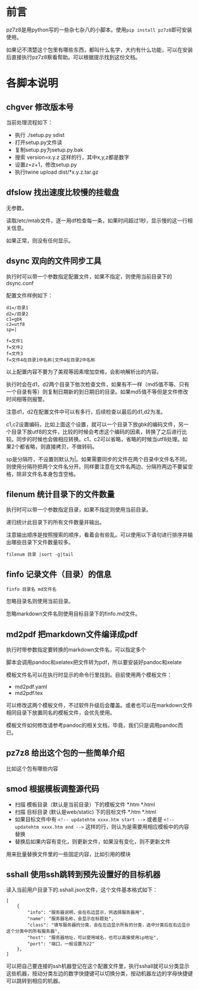 # 前言

pz7z8是用python写的一些杂七杂八的小脚本。使用`pip install pz7z8`即可安装使用。

如果记不清楚这个包里有哪些东西，都叫什么名字，大约有什么功能，可以在安装后直接执行pz7z8察看帮助。可以根据提示找到这份文档。

# 各脚本说明

## chgver 修改版本号

当前处理流程如下：

* 执行 ./setup.py sdist
* 打开setup.py文件读
* 复制setup.py为setup.py.bak
* 搜索 version=x.y.z 这样的行，其中x,y,z都是数字
* 设置z=z+1，修改setup.py
* 执行twine upload dist/*x.y.z.tar.gz

## dfslow 找出速度比较慢的挂载盘

无参数。

读取/etc/mtab文件，逐一用df检查每一条，如果时间超过1秒，显示慢的这一行相关信息。

如果正常，则没有任何显示。

## dsync 双向的文件同步工具

执行时可以带一个参数指定配置文件，如果不指定，则使用当前目录下的dsync.conf

配置文件样例如下：

```
d1=/目录1
d2=/目录2
c1=gbk
c2=utf8
sp=|

f=文件1
f=文件2
f=文件3
f=文件4在目录1中名称|文件4在目录2中名称
```

以上配置内容不要为了美观等因素增加空格，会影响解析出的内容。

执行时会在d1，d2两个目录下依次检查文件，如果有不一样（md5值不等、只有一个目录有等）则复制日期新的到日期旧的目录。如果md5值不等但是文件修改时间相等则报警。

注意d1，d2在配置文件中可以有多行，后续检查以最后的d1,d2为准。

c1,c2设置编码，比如上面这个设置，就可以一个目录下放gbk的编码文件，另一个目录下放utf8的文件，比较的时候会考虑这个编码的因素，转换了之后进行比较。同步的时候也会做相应转换。c1，c2可以省略，省略的时候当utf8处理。如果2个都省略，则直接拷贝，不做转码。

sp是分隔符，不设置则默认为|。如果需要同步的文件在两个目录中文件名不同，则使用分隔符把两个文件名分开。同样要注意在文件名两边、分隔符两边不要留空格，除非文件名本身包含空格。

## filenum 统计目录下的文件数量

执行时可以带一个参数指定目录，如果不指定则使用当前目录。

递归统计此目录下的所有文件数量并输出。

注意输出顺序是按照搜索的顺序，看着会有些乱。可以使用以下语句进行排序并输出哪些目录下文件数量较多。

`filenum 目录 |sort -g|tail`

## finfo 记录文件（目录）的信息

`finfo 目录名 md文件名`

忽略目录名则使用当前目录。

忽略markdown文件名则使用目标目录下的finfo.md文件。

## md2pdf 把markdown文件编译成pdf

执行时带参数指定要转换的markdown文件名，可以指定多个

脚本会调用pandoc和xelatex把文件转为pdf，所以要安装好pandoc和xelate

模板文件名可以在执行时显示的命令行里找到。目前使用两个模板文件：

* md2pdf.yaml
* md2pdf.tex

可以修改这两个模板文件，不过软件升级后会覆盖。或者也可以在markdown文件相同目录下放置同名的模板文件，会优先使用。

模板文件如何修改请参考pandoc的相关文档，毕竟，我们只是调用pandoc而已。

## pz7z8 给出这个包的一些简单介绍

比如这个包有哪些内容

## smod 根据模板调整源代码

* 扫描 模板目录（默认是当前目录）下的模板文件 *.htm *.html
* 扫描 目标目录 (默认是web/static) 下的目标文件 *.htm *.html
* 如果目标文件中有 `<!-- updatehtm xxxx.htm start -->` 或者是 `<!-- updatehtm xxxx.htm end -->`  这样的行，则认为是需要用相应模板中的内容替换
* 替换后如果内容有变化，则更新文件，如果没有变化，则不更新文件

用来批量替换文件里的一些固定内容，比如引用的模块

## sshall 使用ssh跳转到预先设置好的目标机器

读入当前用户目录下的.sshall.json文件，这个文件基本格式如下：
```
[
    {
        "info": "服务器说明，会在右边显示，供选择服务器用",
        "name": "服务器名称，会显示在标题处",
        "class": "填写服务器的分类，会在左边显示所有的分类，选中分类后在右边显示这个分类中的所有服务器",
        "host": "服务器地址，可以使用域名，也可以直接使用ip地址",
        "port": "端口，一般设置为22"
    },
]
```

可以把自己要连接的ssh机器登记在这个配置文件里，执行sshall就可以分类显示这些机器，按动分类左边的数字快捷键可以切换分类，按动机器左边的字母快捷键可以跳转到相应的机器。

